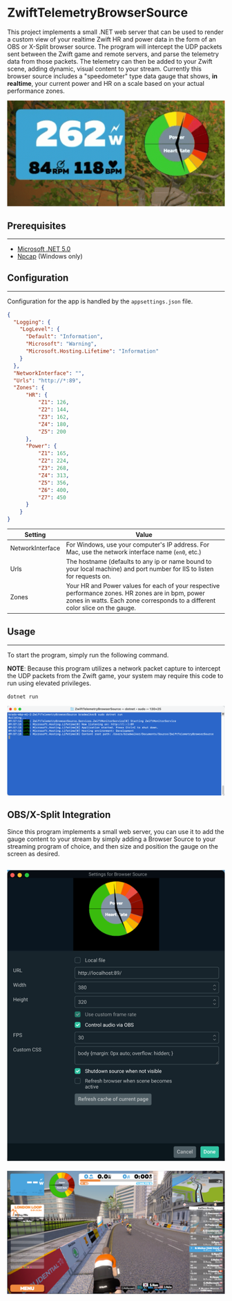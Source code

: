 # ZwiftTelemetryBrowserSource
This project implements a small .NET web server that can be used to render a custom view of your realtime Zwift HR and power data in the form of an OBS or X-Split browser source. The program will intercept the UDP packets sent between the Zwift game and remote servers, and parse the telemetry data from those packets. The telemetry can then be added to your Zwift scene, adding dynamic, visual content to your stream. Currently this browser source includes a "speedometer" type data gauge that shows, **in realtime**, your current power and HR on a scale based on your actual performance zones.

![Telemetry gauge](https://github.com/braddwalker/ZwiftTelemetryBrowserSource/blob/main/docs/images/zwift-example-animated.gif?raw=true)

## Prerequisites
---
* [Microsoft .NET 5.0](https://dotnet.microsoft.com/download/dotnet/5.0)
* [Npcap](https://nmap.org/download.html) (Windows only)

## Configuration
---
Configuration for the app is handled by the `appsettings.json` file.
```json
{
  "Logging": {
    "LogLevel": {
      "Default": "Information",
      "Microsoft": "Warning",
      "Microsoft.Hosting.Lifetime": "Information"
    }
  },
  "NetworkInterface": "",
  "Urls": "http://*:89",
  "Zones": {
      "HR": {
          "Z1": 126,
          "Z2": 144,
          "Z3": 162,
          "Z4": 180,
          "Z5": 200
      },
      "Power": {
          "Z1": 165,
          "Z2": 224,
          "Z3": 268,
          "Z4": 313,
          "Z5": 356,
          "Z6": 400,
          "Z7": 450
      }
    }
}
```

Setting | Value
------- | ------
NetworkInterface | For Windows, use your computer's IP address. For Mac, use the network interface name (`en0`, etc.)
Urls | The hostname (defaults to any ip or name bound to your local machine) and port number for IIS to listen for requests on.
Zones | Your HR and Power values for each of your respective performance zones. HR zones are in bpm, power zones in watts. Each zone corresponds to a different color slice on the gauge.

## Usage
---
To start the program, simply run the following command.

**NOTE**: Because this program utilizes a network packet capture to intercept the UDP packets from the Zwift game, your system may require this code to run using elevated privileges.

```
dotnet run
```

![Program console](https://github.com/braddwalker/ZwiftTelemetryBrowserSource/blob/main/docs/images/program-console.png?raw=true)

## OBS/X-Split Integration
Since this program implements a small web server, you can use it to add the gauge content to your stream by simply adding a Browser Source to your streaming program of choice, and then size and position the gauge on the screen as desired.

![OBS configuration](https://github.com/braddwalker/ZwiftTelemetryBrowserSource/blob/main/docs/images/obs-settings.png?raw=true)
---
![Stream example](https://github.com/braddwalker/ZwiftTelemetryBrowserSource/blob/main/docs/images/zwift-example.png?raw=true)
